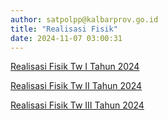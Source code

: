 ```yaml
---
author: satpolpp@kalbarprov.go.id
title: "Realisasi Fisik"
date: 2024-11-07 03:00:31
---
```

<p><a href="/file/EScd208LXzphJeZEdwIC.pdf">Realisasi Fisik Tw I Tahun 2024</a></p>

<p><a href="/file/vTE8wLWEHQoVPOhTvC2c.pdf">Realisasi Fisik Tw II Tahun 2024</a></p>

<p><a href="/file/fmOzhovWHtJ7WwNAgbOa.pdf">Realisasi Fisik Tw III Tahun 2024</a></p>
